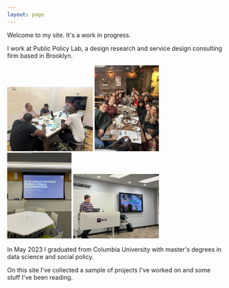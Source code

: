 ```yaml
---
layout: page
---
```


Welcome to my site. It's a work in progress. 

I work at Public Policy Lab, a design research and service design consulting firm based in Brooklyn. 

<p float="left">
  <img src="/images/IMG_4897.jpg" alt="PPL
  photo" width="200"/>
  <img src="/images/IMG_7858.JPG" alt="PPL
  photo 2" width="150"/>
   <img src="https://github.com/brendanmapes/brendanmapes.github.io/blob/53f1fd83dc33a102fce945366195414ec8ca3fd6/images/IMG_9508.JPG" alt="PPL
  photo 3 " width="150"/>
  <img src="/images/IMG_7610%20(1).jpeg" alt="PPL photo 4 " width="200"/>
</p>

In May 2023 I graduated from Columbia University with master's degrees in data science and social policy. 

On this site I've collected a sample of projects I've worked on and some stuff I've been reading. 

